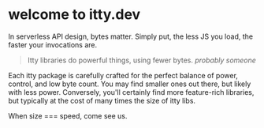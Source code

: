 # welcome to <span class="accent">itty</span>.dev

In serverless API design, bytes matter.
Simply put, the less JS you load, the faster your invocations are.

> Itty libraries do powerful things, using fewer bytes. <cite>probably someone</cite>

Each itty package is carefully crafted for the perfect balance of power, control, and low byte count.  You may find smaller ones out there, but likely with less power.  Conversely, you'll certainly find more feature-rich libraries, but typically at the cost of many times the size of itty libs.

When size === speed, come see us.
